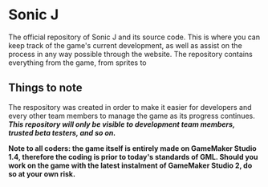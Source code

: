 # Sonic J
The official repository of Sonic J and its source code. This is where you can keep track of the game's current development, as well as assist on the process in any way possible through the website.
The repository contains everything from the game, from sprites to 

## Things to note
The respository was created in order to make it easier for developers and every other team members to manage the game as its progress continues. **_This repository will only be visible to development team members, trusted beta testers, and so on._**

**Note to all coders: the game itself is entirely made on GameMaker Studio 1.4, therefore the coding is prior to today's standards of GML. Should you work on the game with the latest instalment of GameMaker Studio 2, do so at your own risk.**

